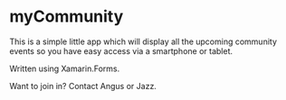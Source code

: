 # myCommunity

This is a simple little app which will display all the upcoming community events so you have easy access via a smartphone or tablet.

Written using Xamarin.Forms.

Want to join in? Contact Angus or Jazz.
